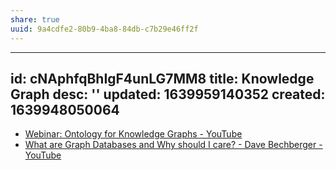 ```yaml
---
share: true
uuid: 9a4cdfe2-80b9-4ba8-84db-c7b29e46ff2f
---
```

---
id: cNAphfqBhIgF4unLG7MM8
title: Knowledge Graph
desc: ''
updated: 1639959140352
created: 1639948050064
---

* [Webinar: Ontology for Knowledge Graphs - YouTube](https://www.youtube.com/watch?v=7qIBex7a0kE)
* [What are Graph Databases and Why should I care? - Dave Bechberger - YouTube](https://www.youtube.com/watch?v=qiqLhlG4CkU)
